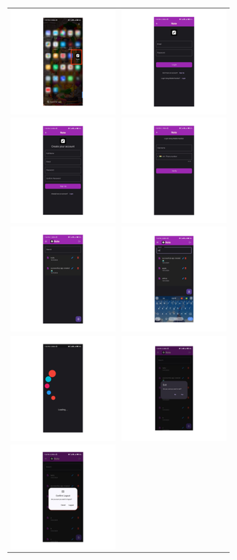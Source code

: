 <table>
  <tr>
    <td>
      <img src="https://github.com/suraj-khot-19/img/blob/main/notes1.jpg" alt="img">
    </td>
    <td>
      <img src="https://github.com/suraj-khot-19/img/blob/main/notes2.jpg" alt="img">
    </td>
  </tr>
  <tr>
    <td>
      <img src="https://github.com/suraj-khot-19/img/blob/main/notes3.jpg" alt="img">
    </td>
    <td>
      <img src="https://github.com/suraj-khot-19/img/blob/main/notes4.jpg" alt="img">
    </td>
  </tr>

  <tr>
    <td>
      <img src="https://github.com/suraj-khot-19/img/blob/main/notes5.jpg" alt="img">
    </td>
    <td>
      <img src="https://github.com/suraj-khot-19/img/blob/main/notes6.jpg" alt="img">
    </td>
  </tr>
  <tr>
    <td>
      <img src="https://github.com/suraj-khot-19/img/blob/main/notes7.jpg" alt="img">
    </td>
    <td>
      <img src="https://github.com/suraj-khot-19/img/blob/main/notes8.jpg" alt="img">
    </td>
  </tr>
  <tr>
    <td>
      <img src="https://github.com/suraj-khot-19/img/blob/main/notes9.jpg" alt="img">
    </td>
  </tr>
</table>
